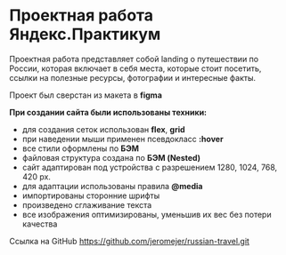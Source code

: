 # Проектная работа Яндекс.Практикум

Проектная работа представляет собой landing о путешествии по России, которая включает в себя места, которые стоит посетить, ссылки на полезные ресурсы, фотографии и интересные факты.

Проект был сверстан из макета в **figma**

**При создании сайта были использованы техники:**

* для создания сеток использован **flex**, **grid**
* при наведении мыши применен псевдокласс **:hover**
* все стили оформлены по **БЭМ**
* файловая структура создана по **БЭМ (Nested)**
* сайт адаптирован под устройства с разрешением 1280, 1024, 768, 420 px.
* для адаптации использованы правила **@media**
* импортированы сторонние шрифты
* произведено сглаживание текста 
* все изображения оптимизированы, уменьшив их вес без потери качества


Ссылка на GitHub https://github.com/jeromejer/russian-travel.git